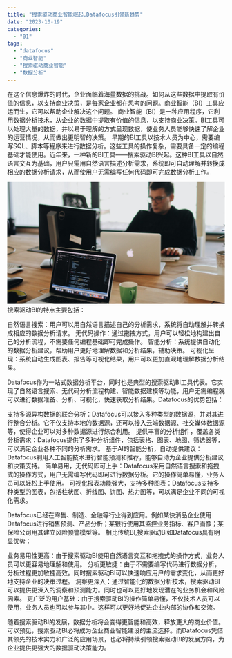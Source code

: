 ```yaml
---
title: "搜索驱动商业智能崛起,Datafocus引领新趋势"
date: "2023-10-19"
categories: 
  - "01"
tags: 
  - "datafocus"
  - "商业智能"
  - "搜索驱动商业智能"
  - "数据分析"
---
```


在这个信息爆炸的时代，企业面临着海量数据的挑战。如何从这些数据中提取有价值的信息，以支持商业决策，是每家企业都在思考的问题。商业智能（BI）工具应运而生，它可以帮助企业解决这个问题。 商业智能（BI）是一种应用程序，它利用数据分析技术，从企业的数据中提取有价值的信息，以支持商业决策。BI工具可以处理大量的数据，并以易于理解的方式呈现数据，使业务人员能够快速了解企业的运营情况，从而做出更明智的决策。 早期的BI工具以技术人员为中心，需要编写SQL、脚本等程序来进行数据分析。这些工具的操作复杂，需要具备一定的编程基础才能使用。近年来，一种新的BI工具——搜索驱动BI兴起。这种BI工具以自然语言交互为基础，用户只需用自然语言描述分析需求，系统即可自动理解并转换成相应的数据分析请求，从而使用户无需编写任何代码即可完成数据分析工作。

![](images/1690449111-pexels-djordje-petrovic-2102416-scaled.jpg) 搜索驱动BI的特点主要包括：

自然语言搜索：用户可以用自然语言描述自己的分析需求，系统将自动理解并转换成相应的数据分析请求。 无代码操作：通过拖拽方式，用户可以轻松地构建出自己的分析流程，不需要任何编程基础即可完成操作。 智能分析：系统提供自动化的数据分析建议，帮助用户更好地理解数据和分析结果，辅助决策。 可视化呈现：系统自动生成图表、报告等可视化结果，用户可以更加直观地理解数据分析结果。

Datafocus作为一站式数据分析平台，同时也是典型的搜索驱动BI工具代表。它实现了自然语言搜索、无代码分析流程构建、智能数据建模等功能，用户无需编程就可以进行数据准备、分析、可视化，快速获取分析结果。Datafocus的优势包括：

支持多源异构数据的联合分析：Datafocus可以接入多种类型的数据源，并对其进行整合分析。它不仅支持本地的数据源，还可以接入云端数据源、社交媒体数据源等，使得企业可以对多种数据源进行综合利用。 提供丰富的分析组件，覆盖各类分析需求：Datafocus提供了多种分析组件，包括表格、图表、地图、筛选器等，可以满足企业各种不同的分析需求。 基于AI的智能分析，自动提供建议：Datafocus利用人工智能技术进行智能预测和推荐，能够自动为企业提供分析建议和决策支持。 简单易用，无代码即可上手：Datafocus采用自然语言搜索和拖拽式的操作方式，用户无需编写代码即可进行数据分析。它的操作简单易懂，业务人员可以轻松上手使用。 可视化报表功能强大，支持多种图表：Datafocus支持多种类型的图表，包括柱状图、折线图、饼图、热力图等，可以满足企业不同的可视化需求。

Datafocus已经在零售、制造、金融等行业得到应用。例如某快消品企业使用Datafocus进行销售预测、产品分析；某银行使用其监控业务指标、客户画像；某保险公司用其建立风险预警模型等。 相比传统BI,搜索驱动BI如Datafocus具有明显优势：

业务易用性更高：由于搜索驱动BI使用自然语言交互和拖拽式的操作方式，业务人员可以更容易地理解和使用。 分析更敏捷：由于不需要编写代码进行数据分析，分析过程更加敏捷高效。同时搜索驱动BI可以快速响应用户的需求变化，从而更好地支持企业的决策过程。 洞察更深入：通过智能化的数据分析技术，搜索驱动BI可以提供更深入的洞察和预测能力。同时也可以更好地发现潜在的业务机会和风险因素。 更广泛的用户基础：由于搜索驱动BI的操作简单易懂，不仅技术人员可以使用，业务人员也可以参与其中。这样可以更好地促进企业内部的协作和交流。

随着搜索驱动BI的发展，数据分析将会变得更智能和高效，释放更大的商业价值。可以预见，搜索驱动BI必将成为企业商业智能建设的主流选择。而Datafocus凭借其领先的技术实力和广泛的应用场景，也必将持续引领搜索驱动BI的发展方向，为企业提供更强大的数据驱动决策能力。

